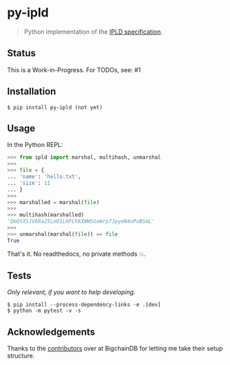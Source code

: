 # py-ipld

> Python implementation of the [IPLD specification](https://github.com/ipfs/specs/tree/master/ipld).


## Status

This is a Work-in-Progress. For TODOs, see: #1


## Installation

```
$ pip install py-ipld (not yet)
```


## Usage

In the Python REPL:

```python
>>> from ipld import marshal, multihash, unmarshal
>>>
>>> file = {
... 'name': 'hello.txt',
... 'size': 11
... }
>>>
>>> marshalled = marshal(file)
>>>
>>> multihash(marshalled)
'QmQtX5JVbRa25LmQ1LHFChkXWW5GaWrp7JpymN4oPuBSmL'
>>>
>>> unmarshal(marshal(file)) == file
True
```

That's it. No readthedocs, no private methods :boom:.


## Tests

*Only relevant, if you want to help developing.*

```
$ pip install --process-dependency-links -e .[dev]
$ python -m pytest -v -s
```


## Acknowledgements

Thanks to the [contributors](https://github.com/bigchaindb/bigchaindb/graphs/contributors) over at BigchainDB for letting me take
their setup structure.
